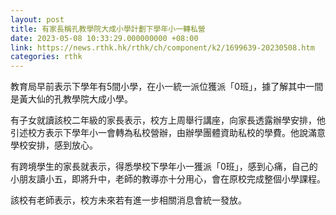 ```yaml
---
layout: post
title: 有家長稱孔教學院大成小學計劃下學年小一轉私營
date: 2023-05-08 10:33:29.000000000 +08:00
link: https://news.rthk.hk/rthk/ch/component/k2/1699639-20230508.htm
categories: rthk
---
```


教育局早前表示下學年有5間小學，在小一統一派位獲派「0班」，據了解其中一間是黃大仙的孔教學院大成小學。

有子女就讀該校二年級的家長表示，校方上周舉行講座，向家長透露辦學安排，他引述校方表示下學年小一會轉為私校營辦，由辦學團體資助私校的學費。他說滿意學校安排，感到放心。
 
有跨境學生的家長就表示，得悉學校下學年小一獲派「0班」，感到心痛，自己的小朋友讀小五，即將升中，老師的教導亦十分用心，會在原校完成整個小學課程。

該校有老師表示，校方未來若有進一步相關消息會統一發放。

